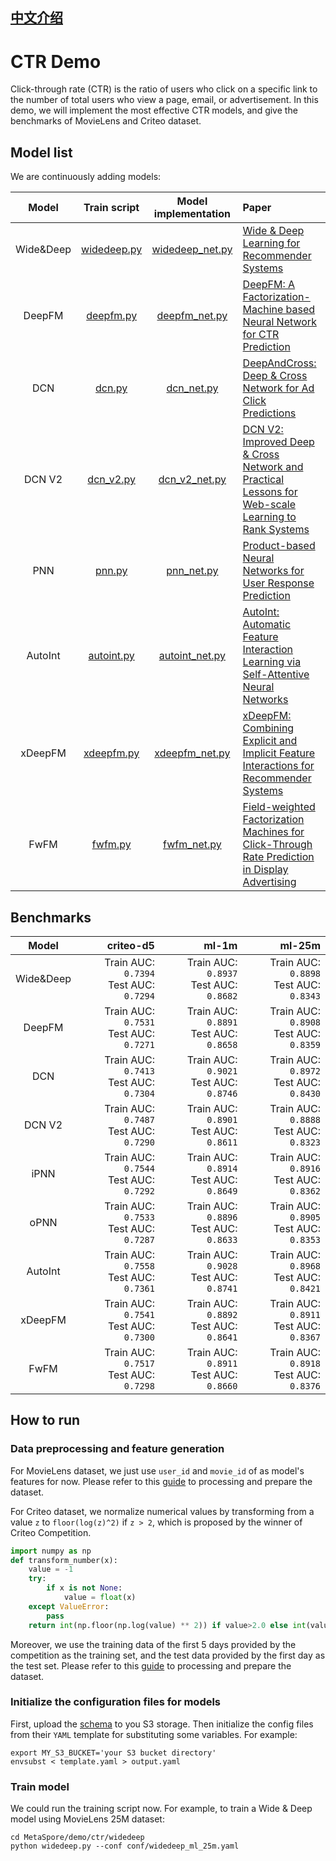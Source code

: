 ## [中文介绍](README-CN.md)

# CTR Demo

Click-through rate (CTR) is the ratio of users who click on a specific link to the number of total users who view a page,
email, or advertisement.
In this demo, we will implement the most effective CTR models, and give the benchmarks of MovieLens and Criteo dataset.

## Model list
We are continuously adding models:

|   Model   |            Train script             |                 Model implementation                  | Paper                                                                                                                                  |
|:---------:|:-----------------------------------:|:-----------------------------------------------------:|:---------------------------------------------------------------------------------------------------------------------------------------|
| Wide&Deep | [widedeep.py](widedeep/widedeep.py) | [widedeep_net.py](../../python/algos/widedeep_net.py) | [Wide & Deep Learning for Recommender Systems](https://dl.acm.org/doi/pdf/10.1145/2988450.2988454)                                     |
|  DeepFM   |    [deepfm.py](deepfm/deepfm.py)    |   [deepfm_net.py](../../python/algos/deepfm_net.py)   | [DeepFM: A Factorization-Machine based Neural Network for CTR Prediction](https://arxiv.org/pdf/1703.04247.pdf)                        |
|    DCN    |        [dcn.py](dcn/dcn.py)         |      [dcn_net.py](../../python/algos/dcn_net.py)      | [DeepAndCross: Deep & Cross Network for Ad Click Predictions](https://dl.acm.org/doi/pdf/10.1145/3124749.3124754)                      |
|  DCN V2   |    [dcn_v2.py](dcn_v2/dcn_v2.py)    |   [dcn_v2_net.py](../../python/algos/dcn_v2_net.py)   | [DCN V2: Improved Deep & Cross Network and Practical Lessons for Web-scale Learning to Rank Systems](https://arxiv.org/abs/2008.13535) |
|    PNN    |        [pnn.py](pnn/pnn.py)         |      [pnn_net.py](../../python/algos/pnn_net.py)      | [Product-based Neural Networks for User Response Prediction](https://arxiv.org/pdf/1611.00144.pdf)                                     |
|  AutoInt  |  [autoint.py](autoint/autoint.py)   |  [autoint_net.py](../../python/algos/autoint_net.py)  | [AutoInt: Automatic Feature Interaction Learning via Self-Attentive Neural Networks](https://arxiv.org/abs/1810.11921)                 |
|  xDeepFM  |  [xdeepfm.py](xdeepfm/xdeepfm.py)   |  [xdeepfm_net.py](../../python/algos/xdeepfm_net.py)  | [xDeepFM: Combining Explicit and Implicit Feature Interactions for Recommender Systems](https://arxiv.org/pdf/1803.05170.pdf)          |
|   FwFM    |       [fwfm.py](fwfm/fwfm.py)       |     [fwfm_net.py](../../python/algos/fwfm_net.py)     | [Field-weighted Factorization Machines for Click-Through Rate Prediction in Display Advertising](https://arxiv.org/pdf/1806.03514.pdf) |



## Benchmarks
|   Model   |                                       criteo-d5 |                                           ml-1m |                                          ml-25m |
|:---------:|------------------------------------------------:|------------------------------------------------:|------------------------------------------------:|
| Wide&Deep | Train AUC:  `0.7394` <br /> Test AUC:  `0.7294` | Train AUC:  `0.8937` <br /> Test AUC:  `0.8682` | Train AUC:  `0.8898` <br /> Test AUC:  `0.8343` |
|  DeepFM   | Train AUC:  `0.7531` <br /> Test AUC:  `0.7271` | Train AUC:  `0.8891` <br /> Test AUC:  `0.8658` | Train AUC:  `0.8908` <br /> Test AUC:  `0.8359` |
|    DCN    | Train AUC:  `0.7413` <br /> Test AUC:  `0.7304` | Train AUC:  `0.9021` <br /> Test AUC:  `0.8746` | Train AUC:  `0.8972` <br /> Test AUC:  `0.8430` |
|  DCN V2   | Train AUC:  `0.7487` <br /> Test AUC:  `0.7290` | Train AUC:  `0.8901` <br /> Test AUC:  `0.8611` | Train AUC:  `0.8888` <br /> Test AUC:  `0.8323` |
|   iPNN    | Train AUC:  `0.7544` <br /> Test AUC:  `0.7292` | Train AUC:  `0.8914` <br /> Test AUC:  `0.8649` | Train AUC:  `0.8916` <br /> Test AUC:  `0.8362` |
|   oPNN    | Train AUC:  `0.7533` <br /> Test AUC:  `0.7287` | Train AUC:  `0.8896` <br /> Test AUC:  `0.8633` | Train AUC:  `0.8905` <br /> Test AUC:  `0.8353` |
|  AutoInt  | Train AUC:  `0.7558` <br /> Test AUC:  `0.7361` | Train AUC:  `0.9028` <br /> Test AUC:  `0.8741` | Train AUC:  `0.8968` <br /> Test AUC:  `0.8421` |
|  xDeepFM  | Train AUC:  `0.7541` <br /> Test AUC:  `0.7300` | Train AUC:  `0.8892` <br /> Test AUC:  `0.8641` | Train AUC:  `0.8911` <br /> Test AUC:  `0.8367` |
|   FwFM    | Train AUC:  `0.7517` <br /> Test AUC:  `0.7298` | Train AUC:  `0.8911` <br /> Test AUC:  `0.8660` | Train AUC:  `0.8918` <br /> Test AUC:  `0.8376` |


## How to run

### Data preprocessing and feature generation
For MovieLens dataset, we just use `user_id` and `movie_id` of as model's features for now. Please refer to this [guide](../dataset/README.md) to processing and prepare the dataset.

For Criteo dataset, we normalize numerical values by transforming from a value `z` to `floor(log(z)^2)` if `z > 2`, which is proposed by the winner of Criteo Competition. 
```python
import numpy as np
def transform_number(x):
    value = -1
    try:
        if x is not None:
            value = float(x)
    except ValueError:
        pass
    return int(np.floor(np.log(value) ** 2)) if value>2.0 else int(value)
```
Moreover, we use the training data of the first 5 days provided by the competition as the training set, and the test data provided by the first day as the test set. Please refer to this [guide](../dataset/README.md) to processing and prepare the dataset.

### Initialize the configuration files for models
First, upload the [schema](schema) to you S3 storage.
Then initialize the config files from their `YAML` template for substituting some variables. For example:
```shell
export MY_S3_BUCKET='your S3 bucket directory'
envsubst < template.yaml > output.yaml 
```

### Train model
We could run the training script now. For example, to train a Wide & Deep model using MovieLens 25M dataset:
```shell
cd MetaSpore/demo/ctr/widedeep
python widedeep.py --conf conf/widedeep_ml_25m.yaml
```
